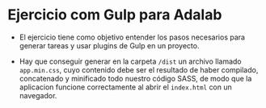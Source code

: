 Ejercicio com Gulp para Adalab
===

* El ejercicio tiene como objetivo entender los pasos necesarios para generar tareas y usar plugins de Gulp en un proyecto. 

* Hay que conseguir generar en la carpeta ```/dist``` un archivo llamado ```app.min.css```, cuyo contenido debe ser el resultado de haber compilado, concatenado y minificado todo nuestro código SASS, de modo que la aplicacion funcione correctamente al abrir el ```index.html``` con un navegador.